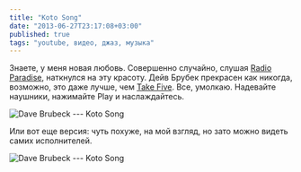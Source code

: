 ```yaml
---
title: "Koto Song"
date: "2013-06-27T23:17:08+03:00"
published: true
tags: "youtube, видео, джаз, музыка"
---
```


Знаете, у меня новая любовь. Совершенно случайно, слушая [Radio Paradise](http://www.radioparadise.com/), наткнулся
на эту красоту. Дейв Брубек прекрасен как никогда, возможно, это даже лучше,
чем [Take Five](http://dikmax.name/post/davebrubeck). Все, умолкаю. Надевайте наушники, нажимайте Play и наслаждайтесь.

![Dave Brubeck --- Koto Song](http://www.youtube.com/watch?v=pvB_ZNtOb4E)

Или вот еще версия: чуть похуже, на мой взгляд, но зато можно видеть самих исполнителей.

![Dave Brubeck --- Koto Song](http://www.youtube.com/watch?v=LbdD9gPnhhM)
